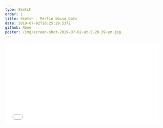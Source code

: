 ```yaml
---
type: Sketch
order: 1
title: Sketch - Perlin Noise Dots
date: 2019-07-02T16:25:29.537Z
github: None
poster: /img/screen-shot-2019-07-02-at-5.20.39-pm.jpg
---
```

<iframe height="265" style="width: 100%;" scrolling="no" title="Perlin Noise Dots" src="//codepen.io/oajmeredith23/embed/ydjXER/?height=265&theme-id=light&default-tab=result" frameborder="no" allowtransparency="true" allowfullscreen="true">

  See the Pen <a href='https://codepen.io/oajmeredith23/pen/ydjXER/'>Perlin Noise Dots</a> by Oliver Meredith

  (<a href='https://codepen.io/oajmeredith23'>@oajmeredith23</a>) on <a href='https://codepen.io'>CodePen</a>.

</iframe>
